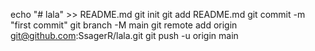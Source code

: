 echo "# lala" >> README.md
git init
git add README.md
git commit -m "first commit"
git branch -M main
git remote add origin git@github.com:SsagerR/lala.git
git push -u origin main